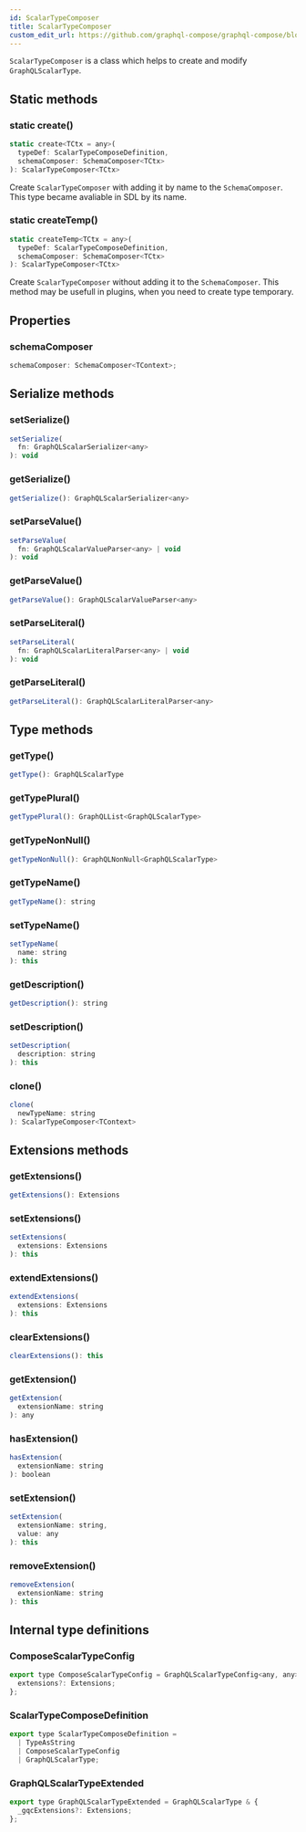 ```yaml
---
id: ScalarTypeComposer
title: ScalarTypeComposer
custom_edit_url: https://github.com/graphql-compose/graphql-compose/blob/master/src/ScalarTypeComposer.d.ts
---
```


<!-- 
🛑🛑🛑
DO NOT EDIT THIS FILE!
IT WAS AUTOGENERATED FROM d.ts FILE
🛑🛑🛑
If you want to make changes in this file, please do it via
https://github.com/graphql-compose/graphql-compose/blob/master/src/ScalarTypeComposer.d.ts
-->

`ScalarTypeComposer` is a class which helps to create and modify `GraphQLScalarType`.

## Static methods

### static create()

```js
static create<TCtx = any>(
  typeDef: ScalarTypeComposeDefinition,
  schemaComposer: SchemaComposer<TCtx>
): ScalarTypeComposer<TCtx>
```

Create `ScalarTypeComposer` with adding it by name to the `SchemaComposer`. This type became avaliable in SDL by its name.

### static createTemp()

```js
static createTemp<TCtx = any>(
  typeDef: ScalarTypeComposeDefinition,
  schemaComposer: SchemaComposer<TCtx>
): ScalarTypeComposer<TCtx>
```

Create `ScalarTypeComposer` without adding it to the `SchemaComposer`. This method may be usefull in plugins, when you need to create type temporary.

## Properties

### schemaComposer

```js
schemaComposer: SchemaComposer<TContext>;
```

## Serialize methods

### setSerialize()

```js
setSerialize(
  fn: GraphQLScalarSerializer<any>
): void
```

### getSerialize()

```js
getSerialize(): GraphQLScalarSerializer<any>
```

### setParseValue()

```js
setParseValue(
  fn: GraphQLScalarValueParser<any> | void
): void
```

### getParseValue()

```js
getParseValue(): GraphQLScalarValueParser<any>
```

### setParseLiteral()

```js
setParseLiteral(
  fn: GraphQLScalarLiteralParser<any> | void
): void
```

### getParseLiteral()

```js
getParseLiteral(): GraphQLScalarLiteralParser<any>
```

## Type methods

### getType()

```js
getType(): GraphQLScalarType
```

### getTypePlural()

```js
getTypePlural(): GraphQLList<GraphQLScalarType>
```

### getTypeNonNull()

```js
getTypeNonNull(): GraphQLNonNull<GraphQLScalarType>
```

### getTypeName()

```js
getTypeName(): string
```

### setTypeName()

```js
setTypeName(
  name: string
): this
```

### getDescription()

```js
getDescription(): string
```

### setDescription()

```js
setDescription(
  description: string
): this
```

### clone()

```js
clone(
  newTypeName: string
): ScalarTypeComposer<TContext>
```

## Extensions methods

### getExtensions()

```js
getExtensions(): Extensions
```

### setExtensions()

```js
setExtensions(
  extensions: Extensions
): this
```

### extendExtensions()

```js
extendExtensions(
  extensions: Extensions
): this
```

### clearExtensions()

```js
clearExtensions(): this
```

### getExtension()

```js
getExtension(
  extensionName: string
): any
```

### hasExtension()

```js
hasExtension(
  extensionName: string
): boolean
```

### setExtension()

```js
setExtension(
  extensionName: string,
  value: any
): this
```

### removeExtension()

```js
removeExtension(
  extensionName: string
): this
```

## Internal type definitions

### ComposeScalarTypeConfig

```js
export type ComposeScalarTypeConfig = GraphQLScalarTypeConfig<any, any> & {
  extensions?: Extensions;
};
```

### ScalarTypeComposeDefinition

```js
export type ScalarTypeComposeDefinition =
  | TypeAsString
  | ComposeScalarTypeConfig
  | GraphQLScalarType;
```

### GraphQLScalarTypeExtended

```js
export type GraphQLScalarTypeExtended = GraphQLScalarType & {
  _gqcExtensions?: Extensions;
};
```
